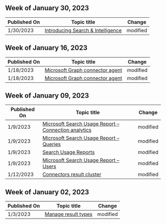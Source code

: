 <!-- This file is generated automatically each week. Changes made to this file will be overwritten.-->



## Week of January 30, 2023


| Published On |Topic title | Change |
|------|------------|--------|
| 1/30/2023 | [Introducing Search & Intelligence](/MicrosoftSearch/search-intelligence-rename) | modified |


## Week of January 16, 2023


| Published On |Topic title | Change |
|------|------------|--------|
| 1/18/2023 | [Microsoft Graph connector agent](/MicrosoftSearch/graph-connector-agent) | modified |
| 1/18/2023 | [Microsoft Graph connector agent](/MicrosoftSearch/graph-connector-agent) | modified |


## Week of January 09, 2023


| Published On |Topic title | Change |
|------|------------|--------|
| 1/9/2023 | [Microsoft Search Usage Report – Connection analytics](/MicrosoftSearch/connection-analytics-reports) | modified |
| 1/9/2023 | [Microsoft Search Usage Report – Queries ](/MicrosoftSearch/queries-usage-reports) | modified |
| 1/9/2023 | [Search Usage Reports](/MicrosoftSearch/usage-reports) | modified |
| 1/9/2023 | [Microsoft Search Usage Report – Users](/MicrosoftSearch/users-search-reports) | modified |
| 1/12/2023 | [Connectors result cluster](/MicrosoftSearch/result-cluster) | modified |


## Week of January 02, 2023


| Published On |Topic title | Change |
|------|------------|--------|
| 1/3/2023 | [Manage result types](/MicrosoftSearch/manage-result-types) | modified |
